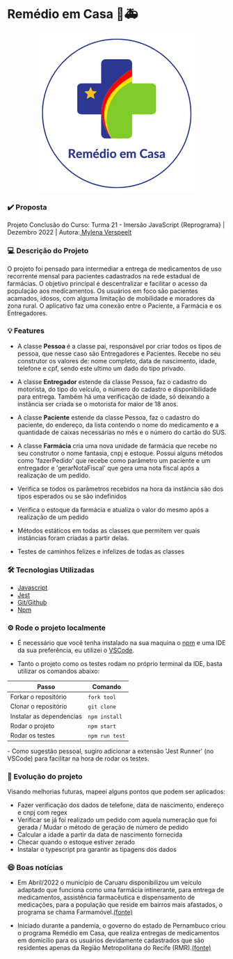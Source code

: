 
# Remédio em Casa 💊🚑

<div align='center'>
<img src="./public/images/logo.png" alt='Remédio em Casa Logomarca'/>
</div>

### ✔️ Proposta
Projeto Conclusão do Curso: Turma 21 - Imersão JavaScript {Reprograma} | Dezembro 2022 | Autora:<a target='_blank' href="https://www.linkedin.com/in/mylenaverspeelt/"> Mylena Verspeelt</a>

### 💻 Descrição do Projeto

O projeto foi pensado para intermediar a entrega de medicamentos de uso recorrente mensal para pacientes cadastrados na rede estadual de farmácias. O objetivo principal é descentralizar e facilitar o acesso da população aos medicamentos.
Os usuários em foco são pacientes acamados, idosos, com alguma limitação de mobilidade e moradores da zona rural.
O aplicativo faz uma conexão entre o Paciente, a Farmácia e os Entregadores.



### 💡 Features

- A classe <b>Pessoa </b>é a classe pai, responsável por criar todos os tipos de pessoa, que nesse caso são Entregadores e Pacientes. Recebe no seu construtor os valores de: nome completo, data de nascimento, idade, telefone e cpf, sendo este ultimo um dado do tipo privado.

- A classe <b>Entregador</b> estende da classe Pessoa, faz o cadastro do motorista, do tipo do veículo, o número do cadastro e disponibilidade para entrega. Também há uma verificação de idade, só deixando a instância ser criada se o motorista for maior de 18 anos.

- A classe <b>Paciente</b> estende da classe Pessoa, faz o cadastro do paciente, do endereço, da lista contendo o nome do medicamento e a quantidade de caixas necessárias no mês e o número do cartão do SUS.

- A classe <b>Farmácia</b> cria uma nova unidade de farmácia que recebe no seu construtor o nome fantasia, cnpj e estoque. Possui alguns métodos como 'fazerPedido' que recebe como parâmetro um paciente e um entregador e 'gerarNotaFiscal' que gera uma nota fiscal após a realização de um pedido. 

- Verifica se todos os parâmetros recebidos na hora da instância são dos tipos esperados ou se são indefinidos
- Verifica o estoque da farmácia e atualiza o valor do mesmo após a realização de um pedido
- Métodos estáticos em todas as classes que permitem ver quais instâncias foram criadas a partir delas.
- Testes de caminhos felizes e infelizes de todas as classes


### 🛠️ Tecnologias Utilizadas

- [Javascript](https://www.javascript.com/)
- [Jest](https://jestjs.io/pt-BR/)
- [Git/Github](https://github.com/)
- [Npm](https://www.npmjs.com/)
 

### ⚙️ Rode o projeto localmente

- É necessário que você tenha instalado na sua maquina o [npm](https://docs.npmjs.com/cli/v7/commands/npm-install) e uma IDE da sua preferência, eu utilizei o [VSCode](https://code.visualstudio.com/).

- Tanto o projeto como os testes rodam no próprio terminal da IDE, basta utilizar os comandos abaixo:

<div align='center'>

|                    Passo			               |       Comando	    |
| ------------------------------------------------ | ------------------ |
| Forkar o repositório				               | `fork tool`        |
| Clonar o repositório                             | `git clone`        |
| Instalar as dependencias                         | `npm install`      |
| Rodar o projeto                                  | `npm start`        |
| Rodar os testes 				                   |`npm run test`      |

</div>
- Como sugestão pessoal, sugiro adicionar a extensão 'Jest Runner' (no VSCode) para facilitar na hora de rodar os testes.

### 🚀 Evolução do projeto
Visando melhorias futuras, mapeei alguns pontos que podem ser aplicados:
- Fazer verificação dos dados de telefone, data de nascimento, endereço e cnpj com regex
- Verificar se já foi realizado um pedido com aquela numeração que foi gerada / Mudar o método de geração de número de pedido
- Calcular a idade a partir da data de nascimento fornecida
- Checar quando o estoque estiver zerado
- Instalar o typescript pra garantir as tipagens dos dados

### 😄 Boas notícias 

- Em Abril/2022 o município de Caruaru disponibilizou um veículo adaptado que funciona como uma farmácia intinerante, para entrega de medicamentos, assistência farmacêutica e dispensamento de medicações, para a população que reside em bairros mais afastados, o programa se chama Farmamóvel.[(fonte)](https://portaldeprefeitura.com.br/2022/04/16/prefeitura-de-caruaru-inaugura-farmamovel-na-zona-rural-do-municipio-saiba-como-ter-acesso/)

- Iniciado durante a pandemia, o governo do estado de Pernambuco criou o programa Remédio em Casa, que realiza entregas de medicamentos em domicilio para os usuários devidamente cadastrados que são residentes apenas da Região Metropolitana do Recife (RMR).[(fonte)](http://portal.saude.pe.gov.br/noticias/secretaria/farmacia-de-pe-realiza-entrega-em-domicilio) 
